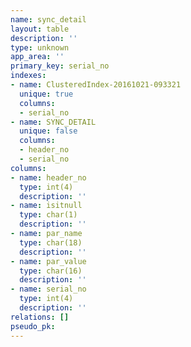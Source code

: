 ```yaml
---
name: sync_detail
layout: table
description: ''
type: unknown
app_area: ''
primary_key: serial_no
indexes:
- name: ClusteredIndex-20161021-093321
  unique: true
  columns:
  - serial_no
- name: SYNC_DETAIL
  unique: false
  columns:
  - header_no
  - serial_no
columns:
- name: header_no
  type: int(4)
  description: ''
- name: isitnull
  type: char(1)
  description: ''
- name: par_name
  type: char(18)
  description: ''
- name: par_value
  type: char(16)
  description: ''
- name: serial_no
  type: int(4)
  description: ''
relations: []
pseudo_pk: 
---
```


